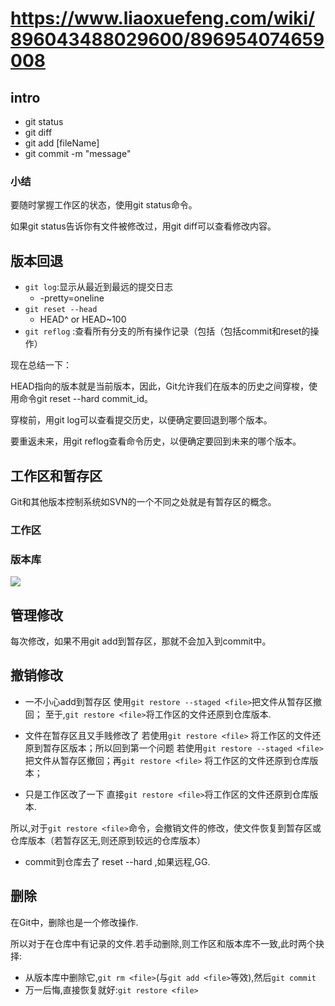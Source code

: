 # <https://www.liaoxuefeng.com/wiki/896043488029600/896954074659008>

## intro

- git status
- git diff
- git add [fileName]
- git commit -m "message"

### 小结

要随时掌握工作区的状态，使用git status命令。

如果git status告诉你有文件被修改过，用git diff可以查看修改内容。

## 版本回退
  
- `git log`:显示从最近到最远的提交日志
  - -pretty=oneline
- `git reset --head`
  - HEAD^ or HEAD~100
- `git reflog` :查看所有分支的所有操作记录（包括（包括commit和reset的操作）

现在总结一下：

HEAD指向的版本就是当前版本，因此，Git允许我们在版本的历史之间穿梭，使用命令git reset --hard commit_id。

穿梭前，用git log可以查看提交历史，以便确定要回退到哪个版本。

要重返未来，用git reflog查看命令历史，以便确定要回到未来的哪个版本。

## 工作区和暂存区

Git和其他版本控制系统如SVN的一个不同之处就是有暂存区的概念。

### 工作区

### 版本库

![](../../resources/pictures/2021-05-23-16-42-51.png)

## 管理修改

每次修改，如果不用git add到暂存区，那就不会加入到commit中。

## 撤销修改

- 一不小心add到暂存区
使用`git restore --staged <file>`把文件从暂存区撤回；
至于,`git restore <file>`将工作区的文件还原到仓库版本.

- 文件在暂存区且又手贱修改了
若使用`git restore <file>` 将工作区的文件还原到暂存区版本；所以回到第一个问题
若使用`git restore --staged <file>` 把文件从暂存区撤回；再`git restore <file>` 将工作区的文件还原到仓库版本；

- 只是工作区改了一下
直接`git restore <file>`将工作区的文件还原到仓库版本.

所以,对于`git restore <file>`命令，会撤销文件的修改，使文件恢复到暂存区或仓库版本（若暂存区无,则还原到较远的仓库版本）

- commit到仓库去了
  reset --hard <version>,如果远程,GG.

## 删除

在Git中，删除也是一个修改操作.

所以对于在仓库中有记录的文件.若手动删除,则工作区和版本库不一致,此时两个抉择:

- 从版本库中删除它,`git rm <file>`(与`git add <file>`等效),然后`git commit`
- 万一后悔,直接恢复就好:`git restore <file>`

